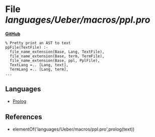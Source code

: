 # File _languages/Ueber/macros/ppl.pro_
**[GitHub](https://github.com/softlang/yas/blob/master/languages/Ueber/macros/ppl.pro)**
```
% Pretty print an AST to text
ppFile(TextFile) :-
  file_name_extension(Base, Lang, TextFile),
  file_name_extension(Base, term, TermFile),
  file_name_extension(Base, ppl, PplFile),
  TextLang =.. [Lang, text],
  TermLang =.. [Lang, term],
...
```

## Languages
* [Prolog](../languages/Prolog.md)

## References
* elementOf('languages/Ueber/macros/ppl.pro',prolog(text))
